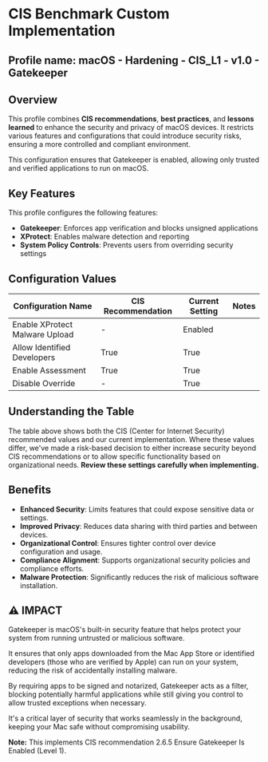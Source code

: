 # CIS Benchmark Custom Implementation
## Profile name: macOS - Hardening - CIS_L1 - v1.0 - Gatekeeper

## Overview
This profile combines **CIS recommendations**, **best practices**, and **lessons learned** to enhance the security and privacy of macOS devices. 
It restricts various features and configurations that could introduce security risks, ensuring a more controlled and compliant environment.  

This configuration ensures that Gatekeeper is enabled, allowing only trusted and verified applications to run on macOS.

## Key Features  
This profile configures the following features:  

- **Gatekeeper**: Enforces app verification and blocks unsigned applications
- **XProtect**: Enables malware detection and reporting
- **System Policy Controls**: Prevents users from overriding security settings

## Configuration Values  
| Configuration Name | CIS Recommendation | Current Setting | Notes |
|-------------------|-------------------|-----------------|-------|
| Enable XProtect Malware Upload | - | Enabled | |
| Allow Identified Developers | True | True | |
| Enable Assessment | True | True | |
| Disable Override | - | True | |


## Understanding the Table
The table above shows both the CIS (Center for Internet Security) recommended values and our current implementation. Where these values differ, we've made a risk-based decision to either increase security beyond CIS recommendations or to allow specific functionality based on organizational needs. **Review these settings carefully when implementing.**

## Benefits  
- **Enhanced Security**: Limits features that could expose sensitive data or settings.  
- **Improved Privacy**: Reduces data sharing with third parties and between devices.  
- **Organizational Control**: Ensures tighter control over device configuration and usage.  
- **Compliance Alignment**: Supports organizational security policies and compliance efforts.
- **Malware Protection**: Significantly reduces the risk of malicious software installation.

## ⚠️  IMPACT
Gatekeeper is macOS's built-in security feature that helps protect your system from running untrusted or malicious software. 

It ensures that only apps downloaded from the Mac App Store or identified developers (those who are verified by Apple) can run on your system, reducing the risk of accidentally installing malware.

By requiring apps to be signed and notarized, Gatekeeper acts as a filter, blocking potentially harmful applications while still giving you control to allow trusted exceptions when necessary. 

It's a critical layer of security that works seamlessly in the background, keeping your Mac safe without compromising usability.

**Note:** This implements CIS recommendation 2.6.5 Ensure Gatekeeper Is Enabled (Level 1).